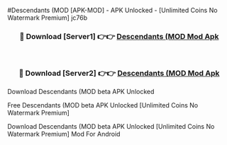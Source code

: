 #Descendants (MOD [APK-MOD] - APK Unlocked - [Unlimited Coins No Watermark Premium] jc76b



<div align="center">

<h3>🔴 Download [Server1] 👉👉 <a href="https://momento.my/?title=Descendants_(MOD">Descendants (MOD Mod Apk</a></h3><br>

<h3>🔴 Download [Server2] 👉👉 <a href="https://momento.my/?title=Descendants_(MOD">Descendants (MOD Mod Apk</a></h3>
</div>



Download Descendants (MOD beta APK Unlocked

Free Descendants (MOD beta APK Unlocked [Unlimited Coins No Watermark Premium]

Download Descendants (MOD beta APK Unlocked [Unlimited Coins No Watermark Premium] Mod For Android
